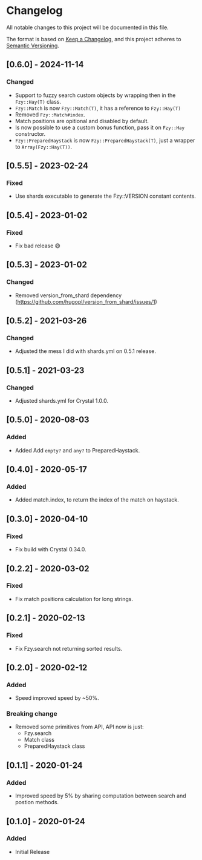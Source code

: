 # Changelog
All notable changes to this project will be documented in this file.

The format is based on [Keep a Changelog](https://keepachangelog.com/en/1.0.0/),
and this project adheres to [Semantic Versioning](https://semver.org/spec/v2.0.0.html).

## [0.6.0] - 2024-11-14
### Changed
- Support to fuzzy search custom objects by wrapping then in the `Fzy::Hay(T)` class.
- `Fzy::Match` is now `Fzy::Match(T)`, it has a reference to `Fzy::Hay(T)`
- Removed `Fzy::Match#index`.
- Match positions are opitional and disabled by default.
- Is now possible to use a custom bonus function, pass it on `Fzy::Hay` constructor.
- `Fzy::PreparedHaystack` is now `Fzy::PreparedHaystack(T)`, just a wrapper to `Array(Fzy::Hay(T))`.

## [0.5.5] - 2023-02-24
### Fixed
- Use shards executable to generate the Fzy::VERSION constant contents.

## [0.5.4] - 2023-01-02
### Fixed
- Fix bad release 😅️

## [0.5.3] - 2023-01-02
### Changed
- Removed version_from_shard dependency (https://github.com/hugopl/version_from_shard/issues/1)

## [0.5.2] - 2021-03-26
### Changed
- Adjusted the mess I did with shards.yml on 0.5.1 release.

## [0.5.1] - 2021-03-23
### Changed
- Adjusted shards.yml for Crystal 1.0.0.

## [0.5.0] - 2020-08-03
### Added
- Added Add `empty?` and `any?` to PreparedHaystack.

## [0.4.0] - 2020-05-17
### Added
- Added match.index, to return the index of the match on haystack.

## [0.3.0] - 2020-04-10
### Fixed
- Fix build with Crystal 0.34.0.

## [0.2.2] - 2020-03-02
### Fixed
- Fix match positions calculation for long strings.

## [0.2.1] - 2020-02-13
### Fixed
- Fix Fzy.search not returning sorted results.

## [0.2.0] - 2020-02-12
### Added
- Speed improved speed by ~50%.

### Breaking change
- Removed some primitives from API, API now is just:
  - Fzy.search
  - Match class
  - PreparedHaystack class

## [0.1.1] - 2020-01-24
### Added
- Improved speed by 5% by sharing computation between search and postion methods.

## [0.1.0] - 2020-01-24
### Added
- Initial Release
